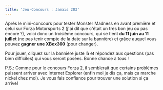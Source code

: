 ```yaml
---
title: 'Jeu-Concours : Jamais 203'
---
```


Après le mini-concours pour tester Monster Madness en avant première et celui
sur Forza Motorsports 2 (j'ai dit que c'était un très bon jeu ou pas encore ?),
voici donc un troisième concours, qui se tient **du 11 juin au 11 juillet** (ne
pas tenir compte de la date sur la bannière) et gr&acirc;ce auquel vous pouvez
**gagner une XBox360** (pour changer).

Pour jouer, cliquez sur la bannière juste là et répondez aux questions (pas bien
difficiles) qui vous seront posées. Bonne chance à tous !

P.S.: Comme pour le concours Forza 2, il semblerait que certains problèmes
puissent arriver avec Internet Explorer (enfin moi je dis ça, mais ça marche
nickel chez moi). Je vous fais confiance pour trouver une solution si ça arrive!
